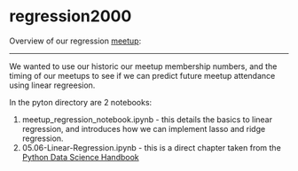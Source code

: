 # regression2000

Overview of our regression [meetup](https://www.meetup.com/central_london_data_science/events/249149833/):

---

We wanted to use our historic our meetup membership numbers, and the timing of our meetups to see if we can predict future meetup attendance using linear regreesion.

In the pyton directory are 2 notebooks: 

1. meetup_regression_notebook.ipynb - this details the basics to linear regression, and introduces how we can implement lasso and ridge regression. 
2. 05.06-Linear-Regression.ipynb - this is a direct chapter taken from the [Python Data Science Handbook](https://github.com/jakevdp/PythonDataScienceHandbook)

